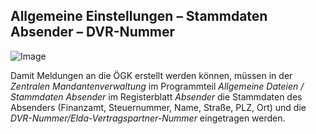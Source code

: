 ## Allgemeine Einstellungen – Stammdaten Absender – DVR-Nummer

![Image](<img/image178.png>)

Damit Meldungen an die ÖGK erstellt werden können, müssen in der *Zentralen Mandanten­verwaltung* im Programmteil *Allgemeine Dateien / Stammdaten Absender* im Registerblatt *Absender* die Stammdaten des Absenders (Finanzamt, Steuernummer, Name, Straße, PLZ, Ort) und die *DVR-Nummer/Elda-Vertragspartner-Nummer* eingetragen werden.